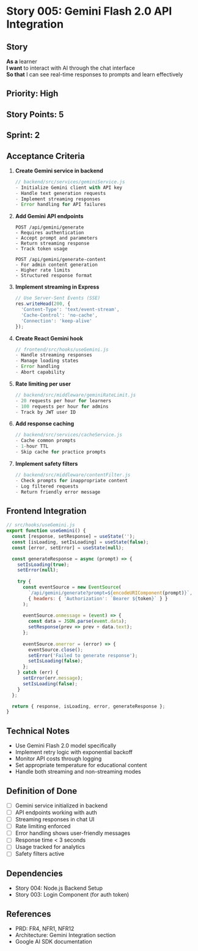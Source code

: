 # Story 005: Gemini Flash 2.0 API Integration

## Story
**As a** learner  
**I want** to interact with AI through the chat interface  
**So that** I can see real-time responses to prompts and learn effectively

## Priority: High
## Story Points: 5
## Sprint: 2

## Acceptance Criteria

1. **Create Gemini service in backend**
   ```javascript
   // backend/src/services/geminiService.js
   - Initialize Gemini client with API key
   - Handle text generation requests
   - Implement streaming responses
   - Error handling for API failures
   ```

2. **Add Gemini API endpoints**
   ```
   POST /api/gemini/generate
   - Requires authentication
   - Accept prompt and parameters
   - Return streaming response
   - Track token usage
   
   POST /api/gemini/generate-content
   - For admin content generation
   - Higher rate limits
   - Structured response format
   ```

3. **Implement streaming in Express**
   ```javascript
   // Use Server-Sent Events (SSE)
   res.writeHead(200, {
     'Content-Type': 'text/event-stream',
     'Cache-Control': 'no-cache',
     'Connection': 'keep-alive'
   });
   ```

4. **Create React Gemini hook**
   ```javascript
   // frontend/src/hooks/useGemini.js
   - Handle streaming responses
   - Manage loading states
   - Error handling
   - Abort capability
   ```

5. **Rate limiting per user**
   ```javascript
   // backend/src/middleware/geminiRateLimit.js
   - 20 requests per hour for learners
   - 100 requests per hour for admins
   - Track by JWT user ID
   ```

6. **Add response caching**
   ```javascript
   // backend/src/services/cacheService.js
   - Cache common prompts
   - 1-hour TTL
   - Skip cache for practice prompts
   ```

7. **Implement safety filters**
   ```javascript
   // backend/src/middleware/contentFilter.js
   - Check prompts for inappropriate content
   - Log filtered requests
   - Return friendly error message
   ```

## Frontend Integration

```javascript
// src/hooks/useGemini.js
export function useGemini() {
  const [response, setResponse] = useState('');
  const [isLoading, setIsLoading] = useState(false);
  const [error, setError] = useState(null);

  const generateResponse = async (prompt) => {
    setIsLoading(true);
    setError(null);
    
    try {
      const eventSource = new EventSource(
        `/api/gemini/generate?prompt=${encodeURIComponent(prompt)}`,
        { headers: { 'Authorization': `Bearer ${token}` } }
      );
      
      eventSource.onmessage = (event) => {
        const data = JSON.parse(event.data);
        setResponse(prev => prev + data.text);
      };
      
      eventSource.onerror = (error) => {
        eventSource.close();
        setError('Failed to generate response');
        setIsLoading(false);
      };
    } catch (err) {
      setError(err.message);
      setIsLoading(false);
    }
  };

  return { response, isLoading, error, generateResponse };
}
```

## Technical Notes

- Use Gemini Flash 2.0 model specifically
- Implement retry logic with exponential backoff
- Monitor API costs through logging
- Set appropriate temperature for educational content
- Handle both streaming and non-streaming modes

## Definition of Done

- [ ] Gemini service initialized in backend
- [ ] API endpoints working with auth
- [ ] Streaming responses in chat UI
- [ ] Rate limiting enforced
- [ ] Error handling shows user-friendly messages
- [ ] Response time < 3 seconds
- [ ] Usage tracked for analytics
- [ ] Safety filters active

## Dependencies
- Story 004: Node.js Backend Setup
- Story 003: Login Component (for auth token)

## References
- PRD: FR4, NFR1, NFR12
- Architecture: Gemini Integration section
- Google AI SDK documentation
